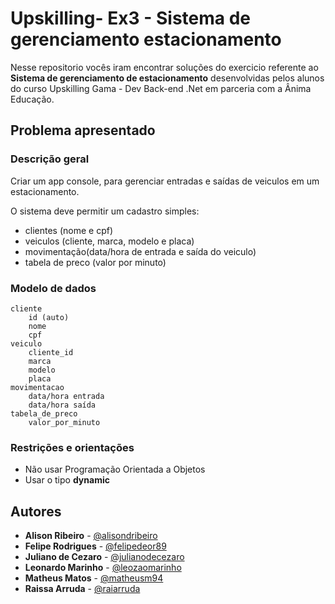 # Upskilling- Ex3 - Sistema de gerenciamento estacionamento

Nesse repositorio vocês iram encontrar soluções do exercicio referente ao **Sistema de gerenciamento de estacionamento** desenvolvidas pelos alunos do curso Upskilling Gama - Dev Back-end .Net em parceria com a Ânima Educação. 


## Problema apresentado

### Descrição geral
Criar um app console, para gerenciar entradas e saídas de veiculos em um estacionamento.

O sistema deve permitir um cadastro simples:
- clientes (nome e cpf)
- veiculos (cliente, marca, modelo e placa)
- movimentação(data/hora de entrada e saída do veiculo)
- tabela de preco (valor por minuto)

### Modelo de dados

```
cliente
    id (auto)
    nome
    cpf
veiculo
    cliente_id
    marca
    modelo
    placa
movimentacao
    data/hora entrada
    data/hora saída
tabela_de_preco
    valor_por_minuto

```

### Restrições e orientações
- Não usar Programação Orientada a Objetos
- Usar o tipo **dynamic**

## Autores

- **Alison Ribeiro** - [@alisondribeiro](https://github.com/alisondribeiro1) 
- **Felipe Rodrigues** - [@felipedeor89](https://github.com/felipedeor89) 
- **Juliano de Cezaro** - [@julianodecezaro](https://github.com/julianodecezaro)
- **Leonardo Marinho** - [@leozaomarinho](https://github.com/leozaomarinho) 
- **Matheus Matos** - [@matheusm94](https://github.com/matheusm94) 
- **Raissa Arruda** - [@raiarruda](https://github.com/raiarruda) 
